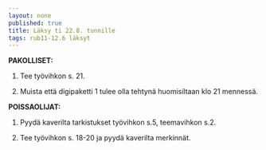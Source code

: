 ```yaml
---
layout: none
published: true
title: Läksy ti 22.8. tunnille
tags: rub11-12.6 läksyt
---
```

**PAKOLLISET:**

1. Tee työvihkon s. 21.

2. Muista että digipaketti 1 tulee olla tehtynä huomisiltaan klo 21 mennessä.

**POISSAOLIJAT:**

1. Pyydä kaverilta tarkistukset työvihkon s.5, teemavihkon s.2.

2. Tee työvihkon s. 18-20 ja pyydä kaverilta merkinnät.